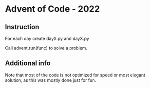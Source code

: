 # Advent of Code - 2022

## Instruction
For each day create dayX.py and dayX.py

Call advent.run(func) to solve a problem.

## Additional info

Note that most of the code is not optimized for speed or most elegant solution, as this was mostly done just for fun.